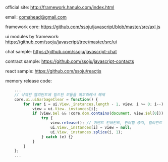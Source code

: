 
official site: http://framework.hanulo.com/index.html

email: comahead@gmail.com

framework core: https://github.com/ssoju/javascript/blob/master/src/axl.js

ui modules by framework: https://github.com/ssoju/javascript/tree/master/src/ui

chat sample: https://github.com/ssoju/javascript-chat

contract sample: https://github.com/ssoju/javascript-contacts

react sample: https://github.com/ssoju/reactjs

memory release code: 
```javascript
    ...
    // 삭제된 엘리먼트에 빌드된 모듈을 메모리에서 해제
    core.ui.uiGarbageClear = function() {
        for (var i = ui.View._instances.length - 1, view; i >= 0; i--) {
            view = ui.View._instances[i];
            if (view.$el && !core.dom.contains(document, view.$el[0])) { // DOM에서 삭제여부 체크
                try {
                    view.release(); // 이벤트 언바인드, 인터벌 중지, 엘리먼트 참조 null 처리 등등 
                    ui.View._instances[i] = view = null;
                    ui.View._instances.splice(i, 1);
                } catch (e) {}
            }
        }
    };
    ...
```

